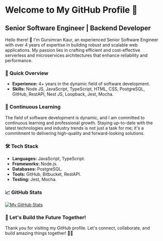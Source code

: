 # Welcome to My GitHub Profile 👋

## Senior Software Engineer | Backend Developer

Hello there! 👋 I'm Gursimran Kaur, an experienced Senior Software Engineer with over 4 years of expertise in building robust and scalable web applications. My passion lies in crafting efficient and cost-effective serverless and microservices architectures that enhance reliability and performance.

### 🚀 Quick Overview

- **Experience:** 4+ years in the dynamic field of software development.
- **Skills:** Node JS, JavaScript, TypeScript, HTML, CSS, PostgreSQL, GitHub, RestAPI, Nest JS, Loopback, Jest, Mocha.


### 🌱 Continuous Learning

The field of software development is dynamic, and I am committed to continuous learning and professional growth. Staying up-to-date with the latest technologies and industry trends is not just a task for me; it's a commitment to delivering high-quality and forward-looking solutions.

### 🛠️ Tech Stack

- **Languages:** JavaScript, TypeScript.
- **Frameworks:** Node.js.
- **Databases:** PostgreSQL.
- **Tools:** GitHub, Bitbucket, RestAPI.
- **Testing:** Jest, Mocha.

### 📈 GitHub Stats

[![My GitHub Stats](https://github-readme-stats.vercel.app/api?username=YourUsername&show_icons=true&count_private=true&hide=contribs)](https://github.com/YourUsername)

### 🌟 Let's Build the Future Together!

Thank you for visiting my GitHub profile. Let's connect, collaborate, and build amazing things together! 🚀✨
